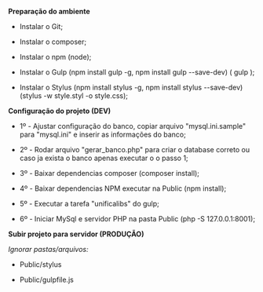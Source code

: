 <b>Preparação do ambiente</b>

  - Instalar o Git;
  
  - Instalar o composer;
  
  - Instalar o npm (node);
  
  - Instalar o Gulp (npm install gulp -g, npm install gulp --save-dev) ( gulp <tarefa> );
  
  - Instalar o Stylus (npm install stylus -g, npm install stylus --save-dev) (stylus -w style.styl -o style.css);


<b>Configuração do projeto (DEV)</b>

  - 1º - Ajustar configuração do banco, copiar arquivo "mysql.ini.sample" para "mysql.ini" e inserir as informações do banco;
  
  - 2º - Rodar arquivo "gerar_banco.php" para criar o database correto ou caso ja exista o banco apenas executar o o passo 1;
  
  - 3º - Baixar dependencias composer (composer install);
  
  - 4º - Baixar dependencias NPM executar na Public (npm install);
  
  - 5º - Executar a tarefa "unificalibs" do gulp;
  
  - 6º - Iniciar MySql e servidor PHP na pasta Public (php -S 127.0.0.1:8001);
  

<b>Subir projeto para servidor (PRODUÇÃO)</b>

<i>Ignorar pastas/arquivos:</i>
  
  - Public/stylus
  
  - Public/gulpfile.js
